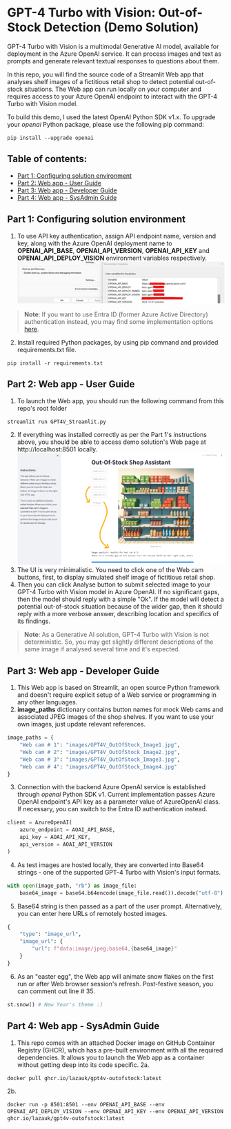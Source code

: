 # GPT-4 Turbo with Vision: Out-of-Stock Detection (Demo Solution)
GPT-4 Turbo with Vision is a multimodal Generative AI model, available for deployment in the Azure OpenAI service. It can process images and text as prompts and generate relevant textual responses to questions about them.

In this repo, you will find the source code of a Streamlit Web app that analyses shelf images of a fictitious retail shop to detect potential out-of-stock situations. The Web app can run locally on your computer and requires access to your Azure OpenAI endpoint to interact with the GPT-4 Turbo with Vision model.

To build this demo, I used the latest OpenAI Python SDK v1.x. To upgrade your _openai_ Python package, please use the following pip command:
```
pip install --upgrade openai
```

## Table of contents:
- [Part 1: Configuring solution environment](https://github.com/LazaUK/AOAI-GPT4Vision-Streamlit-SDKv1/tree/main?tab=readme-ov-file#part-1-configuring-solution-environment)
- [Part 2: Web app - User Guide](https://github.com/LazaUK/AOAI-GPT4Vision-Streamlit-SDKv1/tree/main?tab=readme-ov-file#part-2-web-app---user-guide)
- [Part 3: Web app - Developer Guide](https://github.com/LazaUK/AOAI-GPT4Vision-Streamlit-SDKv1/tree/main?tab=readme-ov-file#part-3-web-app---developer-guide)
- [Part 4: Web app - SysAdmin Guide](https://github.com/LazaUK/AOAI-GPT4Vision-Streamlit-SDKv1/tree/main?tab=readme-ov-file#part-4-web-app---sysadmin-guide)

## Part 1: Configuring solution environment
1. To use API key authentication, assign API endpoint name, version and key, along with the Azure OpenAI deployment name to **OPENAI_API_BASE**, **OPENAI_API_VERSION**, **OPENAI_API_KEY** and **OPENAI_API_DEPLOY_VISION** environment variables respectively.
![screenshot_1.1_environment](images/part1_environment.png)
>**Note**: If you want to use Entra ID (former Azure Active Directory) authentication instead, you may find some implementation options [here](https://github.com/LazaUK/AOAI-EntraIDAuth-SDKv1).
2. Install required Python packages, by using pip command and provided requirements.txt file.
```
pip install -r requirements.txt
```

## Part 2: Web app - User Guide
1. To launch the Web app, you should run the following command from this repo's root folder
```
streamlit run GPT4V_Streamlit.py
```
2. If everything was installed correctly as per the Part 1's instructions above, you should be able to access demo solution's Web page at http://localhost:8501 locally.
![screenshot_2.2_environment](images/part2_mainui.png)
3. The UI is very minimalistic. You need to click one of the Web cam buttons, first, to display simulated shelf image of fictitious retail shop.
4. Then you can click Analyse button to submit selected image to your GPT-4 Turbo with Vision model in Azure OpenAI. If no significant gaps, then the model should reply with a simple "Ok". If the model will detect a potential out-of-stock situation because of the wider gap, then it should reply with a more verbose answer, describing location and specifics of its findings.
>**Note**: As a Generative AI solution, GPT-4 Turbo with Vision is not deterministic. So, you may get slightly different descriptions of the same image if analysed several time and it's expected.

## Part 3: Web app - Developer Guide
1. This Web app is based on Streamlit, an open source Python framework and doesn't require explicit setup of a Web service or programming in any other languages.
2. **image_paths** dictionary contains button names for mock Web cams and associated JPEG images of the shop shelves. If you want to use your own images, just update relevant references.
``` Python
image_paths = {
    "Web cam # 1": "images/GPT4V_OutOfStock_Image1.jpg",
    "Web cam # 2": "images/GPT4V_OutOfStock_Image2.jpg",
    "Web cam # 3": "images/GPT4V_OutOfStock_Image3.jpg",
    "Web cam # 4": "images/GPT4V_OutOfStock_Image4.jpg"
}
```
3. Connection with the backend Azure OpenAI service is established through _openai_ Python SDK v1. Current implementation passes Azure OpenAI endpoint's API key as a parameter value of AzureOpenAI class. If necessary, you can switch to the Entra ID authentication instead.
``` Python
client = AzureOpenAI(
    azure_endpoint = AOAI_API_BASE,
    api_key = AOAI_API_KEY,
    api_version = AOAI_API_VERSION
)
```
4.  As test images are hosted locally, they are converted into Base64 strings - one of the supported GPT-4 Turbo with Vision's input formats. 
``` Python
with open(image_path, "rb") as image_file:
    base64_image = base64.b64encode(image_file.read()).decode("utf-8")
```
5.  Base64 string is then passed as a part of the user prompt. Alternatively, you can enter here URLs of remotely hosted images.
``` Python
{ 
    "type": "image_url",
    "image_url": {
        "url": f"data:image/jpeg;base64,{base64_image}"
    }
}
```
6.  As an "easter egg", the Web app will animate snow flakes on the first run or after Web browser session's refresh. Post-festive season, you can comment out line # 35.
``` Python
st.snow() # New Year's theme :)
```

## Part 4: Web app - SysAdmin Guide
1. This repo comes with an attached Docker image on GitHub Container Registry (GHCR), which has a pre-built environment with all the required dependencies. It allows you to launch the Web app as a container without getting deep into its code specific.
2a.
```
docker pull ghcr.io/lazauk/gpt4v-outofstock:latest
```
2b.
```
docker run -p 8501:8501 --env OPENAI_API_BASE --env OPENAI_API_DEPLOY_VISION --env OPENAI_API_KEY --env OPENAI_API_VERSION ghcr.io/lazauk/gpt4v-outofstock:latest
```
